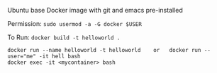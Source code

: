 Ubuntu base Docker image with git and emacs pre-installed

Permission: `sudo usermod -a -G docker $USER` 

To Run: `docker build -t helloworld .`

```
docker run --name helloworld -t helloworld    or   docker run --user="me" -it hell bash
docker exec -it <mycontainer> bash

